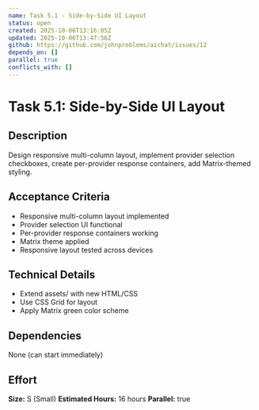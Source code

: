 ```yaml
---
name: Task 5.1 - Side-by-Side UI Layout
status: open
created: 2025-10-06T13:16:05Z
updated: 2025-10-06T13:47:56Z
github: https://github.com/johnproblems/aichat/issues/12
depends_on: []
parallel: true
conflicts_with: []
---
```


# Task 5.1: Side-by-Side UI Layout

## Description
Design responsive multi-column layout, implement provider selection checkboxes, create per-provider response containers, add Matrix-themed styling.

## Acceptance Criteria
- Responsive multi-column layout implemented
- Provider selection UI functional
- Per-provider response containers working
- Matrix theme applied
- Responsive layout tested across devices

## Technical Details
- Extend assets/ with new HTML/CSS
- Use CSS Grid for layout
- Apply Matrix green color scheme

## Dependencies
None (can start immediately)

## Effort
**Size:** S (Small)
**Estimated Hours:** 16 hours
**Parallel:** true
